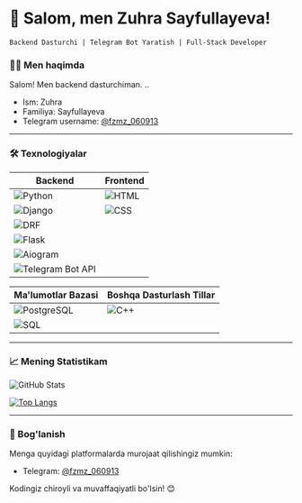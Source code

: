 # 👋 Salom, men Zuhra Sayfullayeva!

`Backend Dasturchi | Telegram Bot Yaratish | Full-Stack Developer`

### 🧑‍💻 Men haqimda
Salom! Men backend dasturchiman.
..
- Ism: Zuhra
- Familiya: Sayfullayeva
- Telegram username: [@fzmz_060913](https://t.me/fzmz_060913)

---

### 🛠 Texnologiyalar

| Backend                   | Frontend                |
| ------------------------- | ----------------------- |
| ![Python](https://img.shields.io/badge/Python-3776AB?style=for-the-badge&logo=python&logoColor=white) | ![HTML](https://img.shields.io/badge/HTML5-E34F26?style=for-the-badge&logo=html5&logoColor=white) |
| ![Django](https://img.shields.io/badge/Django-092E20?style=for-the-badge&logo=django&logoColor=white) | ![CSS](https://img.shields.io/badge/CSS3-1572B6?style=for-the-badge&logo=css3&logoColor=white) |
| ![DRF](https://img.shields.io/badge/DRF-red?style=for-the-badge&logo=django&logoColor=white)  |
| ![Flask](https://img.shields.io/badge/Flask-000000?style=for-the-badge&logo=flask&logoColor=white) | 
| ![Aiogram](https://img.shields.io/badge/Aiogram-blue?style=for-the-badge) | |
| ![Telegram Bot API](https://img.shields.io/badge/Telegram%20Bot%20API-26A5E4?style=for-the-badge&logo=telegram&logoColor=white) | |

| Ma'lumotlar Bazasi      | Boshqa Dasturlash Tillar |
| ----------------------- | ------------------------ |
| ![PostgreSQL](https://img.shields.io/badge/PostgreSQL-336791?style=for-the-badge&logo=postgresql&logoColor=white) | ![C++](https://img.shields.io/badge/C++-00599C?style=for-the-badge&logo=c%2B%2B&logoColor=white) |
| ![SQL](https://img.shields.io/badge/SQL-4479A1?style=for-the-badge&logo=sql&logoColor=white) | |

---

### 📈 Mening Statistikam

![GitHub Stats](https://github-readme-stats.vercel.app/api?username=ZuhraCodes&show_icons=true&theme=radical)

[![Top Langs](https://github-readme-stats.vercel.app/api/top-langs/?username=ZuhraCodes&layout=compact&theme=radical)](https://github.com/anuraghazra/github-readme-stats)

---

### 💬 Bog'lanish
Menga quyidagi platformalarda murojaat qilishingiz mumkin:
- Telegram: [@fzmz_060913](https://t.me/fzmz_060913)

Kodingiz chiroyli va muvaffaqiyatli bo'lsin! 😊
